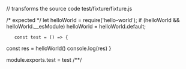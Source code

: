// transforms the source code
test/fixture/fixture.js

/* expected */
let helloWorld = require('hello-world'); if (helloWorld && helloWorld.__esModule) helloWorld = helloWorld.default;

       const test = () => {
  const res = helloWorld()
  console.log(res)
}

module.exports.test = test
/**/